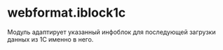 # webformat.iblock1c

Модуль адаптирует указанный инфоблок для последующей загрузки данных из 1С именно в него.